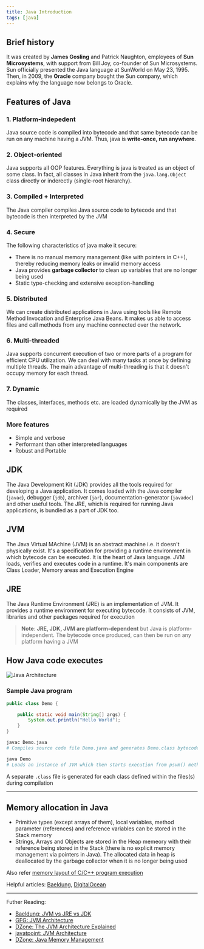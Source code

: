 ```yaml
---
title: Java Introduction
tags: [java]
---
```


## Brief history

It was created by **James Gosling** and Patrick Naughton, employees of **Sun Microsystems**, with support from Bill Joy, co-founder of Sun Microsystems. Sun officially presented the Java language at SunWorld on May 23, 1995. Then, in 2009, the **Oracle** company bought the Sun company, which explains why the language now belongs to Oracle.

## Features of Java

### 1. Platform-indepedent

Java source code is compiled into bytecode and that same bytecode can be run on any machine having a JVM. Thus, java is **write-once, run anywhere**.

### 2. Object-oriented

Java supports all OOP features. Everything is java is treated as an object of some class. In fact, all classes in Java inherit from the `java.lang.Object` class directly or inderectly (single-root hierarchy).

### 3. Compiled + Interpreted

The Java compiler compiles Java source code to bytecode and that bytecode is then interpreted by the JVM

### 4. Secure

The following characteristics of java make it secure:

- There is no manual memory management (like with pointers in C++), thereby reducing memory leaks or invalid memory access
- Java provides **garbage collector** to clean up variables that are no longer being used
- Static type-checking and extensive exception-handling

### 5. Distributed

We can create distributed applications in Java using tools like Remote Method Invocation and Enterprise Java Beans. It makes us able to access files and call methods from any machine connected over the network.

### 6. Multi-threaded

Java supports concurrent execution of two or more parts of a program for efficient CPU utilization. We can deal with many tasks at once by defining multiple threads. The main advantage of multi-threading is that it doesn't occupy memory for each thread.

### 7. Dynamic

The classes, interfaces, methods etc. are loaded dynamically by the JVM as required

### More features

- Simple and verbose
- Performant than other interpreted languages
- Robust and Portable

## JDK

The Java Development Kit (JDK) provides all the tools required for developing a Java application. It comes loaded with the Java compiler (`javac`), debugger (`jdb`), archiver (`jar`), documentation-generator (`javadoc`) and other useful tools. The JRE, which is required for running Java applications, is bundled as a part of JDK too.

## JVM

The Java Virtual MAchine (JVM) is an abstract machine i.e. it doesn't physically exist. It's a specification for providing a runtime environment in which bytecode can be executed. It is the heart of Java language. JVM loads, verifies and executes code in a runtime. It's main components are Class Loader, Memory areas and Execution Engine

## JRE

The Java Runtime Environment (JRE) is an implementation of JVM. It provides a runtime environment for executing bytecode. It consists of JVM, libraries and other packages required for execution

> **Note**: **JRE, JDK, JVM are platform-dependent** but Java is platform-independent. The bytecode once produced, can then be run on any platform having a JVM

## How Java code executes

![Java Architecture](/code-journal/diagrams/java-architecture.png)

### Sample Java program

```java title="Demo.java"
public class Demo {

    public static void main(String[] args) {
        System.out.println("Hello World");
    }
}
```

```sh title="bash"
javac Demo.java
# Compiles source code file Demo.java and generates Demo.class bytecode file

java Demo
# Loads an instance of JVM which then starts execution from psvm() method of Demo class
```

A separate `.class` file is generated for each class defined within the files(s) during compilation

---

## Memory allocation in Java

- Primitive types (except arrays of them), local variables, method parameter (references) and reference variables can be stored in the Stack memory
- Strings, Arrays and Objects are stored in the Heap memeory with their reference being stored in the Stack (there is no explicit memory management via pointers in Java). The allocated data in heap is deallocated by the garbage collector when it is no longer being used

Also refer [memory layout of C/C++ program execution](/code-journal/cpp/cpp/memory-layout)

Helpful articles: [Baeldung](https://www.baeldung.com/java-stack-heap), [DigitalOcean](https://www.digitalocean.com/community/tutorials/java-heap-space-vs-stack-memory)

---

Futher Reading:

- [Baeldung: JVM vs JRE vs JDK](https://www.baeldung.com/jvm-vs-jre-vs-jdk)
- [GFG: JVM Architecture](https://www.geeksforgeeks.org/jvm-works-jvm-architecture/)
- [DZone: The JVM Architecture Explained](https://dzone.com/articles/jvm-architecture-explained)
- [javatpoint: JVM Architecture](https://www.javatpoint.com/jvm-java-virtual-machine)
- [DZone: Java Memory Management](https://dzone.com/articles/java-memory-management)
